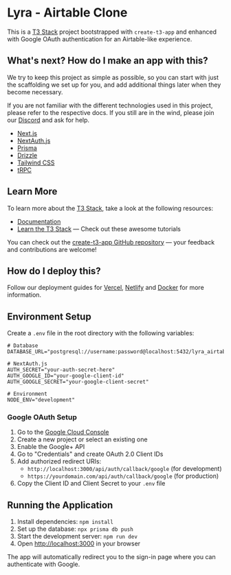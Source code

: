 # Lyra - Airtable Clone

This is a [T3 Stack](https://create.t3.gg/) project bootstrapped with `create-t3-app` and enhanced with Google OAuth authentication for an Airtable-like experience.

## What's next? How do I make an app with this?

We try to keep this project as simple as possible, so you can start with just the scaffolding we set up for you, and add additional things later when they become necessary.

If you are not familiar with the different technologies used in this project, please refer to the respective docs. If you still are in the wind, please join our [Discord](https://t3.gg/discord) and ask for help.

- [Next.js](https://nextjs.org)
- [NextAuth.js](https://next-auth.js.org)
- [Prisma](https://prisma.io)
- [Drizzle](https://orm.drizzle.team)
- [Tailwind CSS](https://tailwindcss.com)
- [tRPC](https://trpc.io)

## Learn More

To learn more about the [T3 Stack](https://create.t3.gg/), take a look at the following resources:

- [Documentation](https://create.t3.gg/)
- [Learn the T3 Stack](https://create.t3.gg/en/faq#what-learning-resources-are-currently-available) — Check out these awesome tutorials

You can check out the [create-t3-app GitHub repository](https://github.com/t3-oss/create-t3-app) — your feedback and contributions are welcome!

## How do I deploy this?

Follow our deployment guides for [Vercel](https://create.t3.gg/en/deployment/vercel), [Netlify](https://create.t3.gg/en/deployment/netlify) and [Docker](https://create.t3.gg/en/deployment/docker) for more information.


## Environment Setup

Create a `.env` file in the root directory with the following variables:

```env
# Database
DATABASE_URL="postgresql://username:password@localhost:5432/lyra_airtable_clone"

# NextAuth.js
AUTH_SECRET="your-auth-secret-here"
AUTH_GOOGLE_ID="your-google-client-id"
AUTH_GOOGLE_SECRET="your-google-client-secret"

# Environment
NODE_ENV="development"
```

### Google OAuth Setup

1. Go to the [Google Cloud Console](https://console.cloud.google.com/)
2. Create a new project or select an existing one
3. Enable the Google+ API
4. Go to "Credentials" and create OAuth 2.0 Client IDs
5. Add authorized redirect URIs:
   - `http://localhost:3000/api/auth/callback/google` (for development)
   - `https://yourdomain.com/api/auth/callback/google` (for production)
6. Copy the Client ID and Client Secret to your `.env` file

## Running the Application

1. Install dependencies: `npm install`
2. Set up the database: `npx prisma db push`
3. Start the development server: `npm run dev`
4. Open [http://localhost:3000](http://localhost:3000) in your browser

The app will automatically redirect you to the sign-in page where you can authenticate with Google.   
